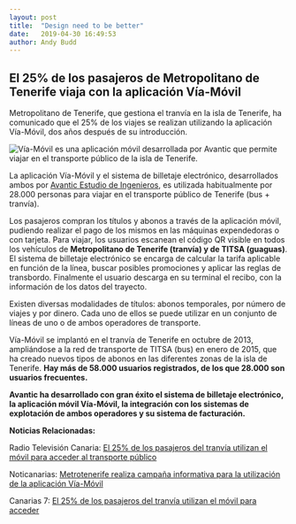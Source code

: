 ```yaml
---
layout: post
title:  "Design need to be better"
date:   2019-04-30 16:49:53
author: Andy Budd
---
```


## El 25% de los pasajeros de Metropolitano de Tenerife viaja con la aplicación Vía-Móvil 

Metropolitano de Tenerife, que gestiona el tranvía en la isla de Tenerife, ha comunicado que el 25% de los viajes se realizan utilizando la aplicación Vía-Móvil, dos años después de su introducción.

![Vía-Móvil es una aplicación móvil desarrollada por Avantic que permite viajar en el transporte público de la isla de Tenerife.](http://www.avantic.net/typo3temp/pics/58cb54f990.jpg)



La aplicación Vía-Móvil y el sistema de billetaje electrónico, desarrollados ambos por [Avantic Estudio de Ingenieros](http://www.avantic.net/), es utilizada habitualmente por 28.000 personas para viajar en el transporte público de Tenerife (bus + tranvía).

Los pasajeros compran los títulos y abonos a través de la aplicación móvil, pudiendo realizar el pago de los mismos en las máquinas expendedoras o con tarjeta. Para viajar, los usuarios escanean el código QR visible en todos los vehículos de **Metropolitano de Tenerife (tranvía) y de TITSA (guaguas)**. El sistema de billetaje electrónico se encarga de calcular la tarifa aplicable en función de la línea, buscar posibles promociones y aplicar las reglas de transbordo. Finalmente  el usuario descarga en su terminal el recibo, con la información de los datos del trayecto.

Existen diversas modalidades de títulos: abonos temporales, por número de viajes y por dinero. Cada uno de ellos se puede utilizar en un conjunto de líneas de uno o de ambos operadores de transporte.

Vía-Móvil se implantó en el tranvía de Tenerife en octubre de 2013, ampliándose a la red de transporte de TITSA (bus) en enero de 2015, que ha creado nuevos tipos de abonos en las diferentes zonas de la isla de Tenerife. **Hay más de 58.000 usuarios registrados, de los que 28.000 son usuarios frecuentes.**

**Avantic ha desarrollado con gran éxito el sistema de billetaje electrónico, la aplicación móvil Vía-Móvil, la integración con los sistemas de explotación de ambos operadores y su sistema de facturación.**

**Noticias Relacionadas:**

Radio Televisión Canaria: [El 25% de los pasajeros del tranvía utilizan el móvil para acceder al transporte público](http://www.rtvc.es/noticias/el-25-de-los-pasajeros-del-tranvía-utilizan-el-móvil-para-acceder-al-transporte-144565.aspx#.Vm7nvnaKFaQ)

Noticanarias: [Metrotenerife realiza campaña informativa para la utilización de la aplicación Vía-Móvil](http://www.noticanarias.com/2015/12/02/metrotenerife-realiza-campana-informativa-para-la-utilizacion-de-la-aplicacion-via-movil/)

Canarias 7: [El 25% de los pasajeros del tranvía utilizan el móvil para acceder](http://www.canarias7.es/articulo.cfm?id=399075)